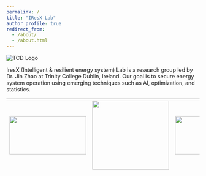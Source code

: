 ```yaml
---
permalink: /
title: "IResX Lab"
author_profile: true
redirect_from: 
  - /about/
  - /about.html
---
```


![TCD Logo](https://JinZhaoTCD.github.io/images/TCD_logo.png)

IresX (Intelligent & resilient energy system) Lab is a research group led by Dr. Jin Zhao at Trinity College Dublin, Ireland.
Our goal is to secure energy system operation using emerging techniques such as AI, optimization, and statistics.


| <img src="https://JinZhaoTCD.github.io/images/Irish_EPA_Logo.jpg" width="200" height="100"> | <img src="https://JinZhaoTCD.github.io/images/Connect_logo.jpg" width="200" height="180"> | <img src="https://JinZhaoTCD.github.io/images/SFI_logo.jpg" width="220" height="100"> |
|---|---|---|
